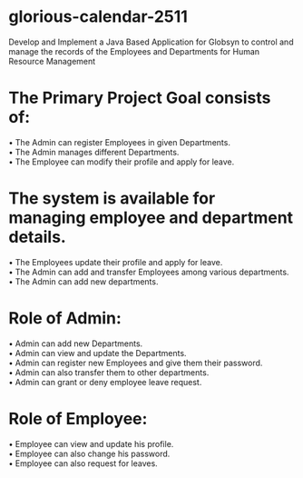 # glorious-calendar-2511
Develop and Implement a Java Based Application for Globsyn to control and manage the records of the Employees and Departments for Human Resource Management

# The Primary Project Goal consists of:</br>
•	The Admin can register Employees in given Departments.</br>
•	The Admin manages different Departments.</br>
•	The Employee can modify their profile and apply for leave.</br>

# The system is available for managing employee and department details.</br>
•	The Employees update their profile and apply for leave.</br>
•	The Admin can add and transfer Employees among various departments.</br>
•	The Admin can add new departments.</br>

# Role of Admin:</br>
•	Admin can add new Departments.</br>
•	Admin can view and update the Departments.</br>
•	Admin can register new Employees and give them their password.</br>
•	 Admin can also transfer them to other departments.</br>
•	Admin can grant or deny employee leave request.</br>

# Role of Employee:</br>
•	 Employee can view and update his profile.</br>
•	Employee can also change his password.</br>
•	Employee can also request for leaves.</br>
